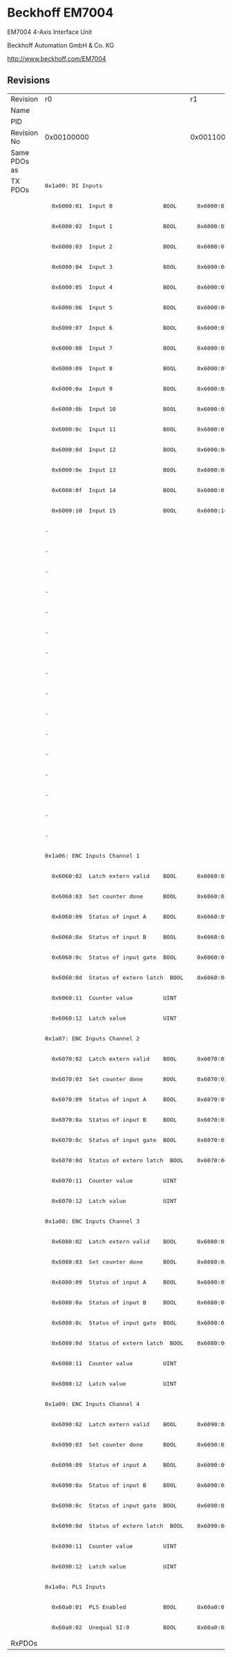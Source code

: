 # Beckhoff EM7004

EM7004 4-Axis Interface Unit

Beckhoff Automation GmbH & Co. KG

http://www.beckhoff.com/EM7004

## Revisions
<table>
<tr>
<td>Revision</td>
<td>r0</td>
<td>r1</td>
<td>r2</td>
<td>r9979</td>
<td>r9980</td>
<td>r9981</td>
</tr>
<tr>
<td>Name</td>
<td colspan=6 align="center">EM7004 4-Axis Interface Unit</td>
</tr>
<tr>
<td>PID</td>
<td colspan=6 align="center">0x1b5c3452</td>
</tr>
<tr>
<td>Revision No</td>
<td>0x00100000</td>
<td>0x00110000</td>
<td>0x00120000</td>
<td>0x270b0000</td>
<td>0x270c0000</td>
<td>0x270d0000</td>
</tr>
<tr>
<td>Same PDOs as</td>
<td colspan=6 align="center"></td>
</tr>
<tr>
<td rowspan=72 valign=top>TX PDOs</td>
<td colspan=3 align="left"><pre>0x1a00: DI Inputs</pre></td>
<td><pre>0x1a00: Digital</pre></td>
<td colspan=2 align="left"><pre>0x1a00: DI Inputs</pre></td>
<td></td>
</tr>
<tr>
<td><pre>  0x6000:01  Input 0               BOOL</pre></td>
<td colspan=2 align="left"><pre>  0x6000:01  Input__Input 0        BOOL</pre></td>
<td colspan=3 align="left"><pre>  0x6000:01  Input 0               BOOL</pre></td>
</tr>
<tr>
<td><pre>  0x6000:02  Input 1               BOOL</pre></td>
<td colspan=2 align="left"><pre>  0x6000:02  Input__Input 1        BOOL</pre></td>
<td colspan=3 align="left"><pre>  0x6000:02  Input 1               BOOL</pre></td>
</tr>
<tr>
<td><pre>  0x6000:03  Input 2               BOOL</pre></td>
<td colspan=2 align="left"><pre>  0x6000:03  Input__Input 2        BOOL</pre></td>
<td colspan=3 align="left"><pre>  0x6000:03  Input 2               BOOL</pre></td>
</tr>
<tr>
<td><pre>  0x6000:04  Input 3               BOOL</pre></td>
<td colspan=2 align="left"><pre>  0x6000:04  Input__Input 3        BOOL</pre></td>
<td colspan=3 align="left"><pre>  0x6000:04  Input 3               BOOL</pre></td>
</tr>
<tr>
<td><pre>  0x6000:05  Input 4               BOOL</pre></td>
<td colspan=2 align="left"><pre>  0x6000:05  Input__Input 4        BOOL</pre></td>
<td colspan=3 align="left"><pre>  0x6000:05  Input 4               BOOL</pre></td>
</tr>
<tr>
<td><pre>  0x6000:06  Input 5               BOOL</pre></td>
<td colspan=2 align="left"><pre>  0x6000:06  Input__Input 5        BOOL</pre></td>
<td colspan=3 align="left"><pre>  0x6000:06  Input 5               BOOL</pre></td>
</tr>
<tr>
<td><pre>  0x6000:07  Input 6               BOOL</pre></td>
<td colspan=2 align="left"><pre>  0x6000:07  Input__Input 6        BOOL</pre></td>
<td colspan=3 align="left"><pre>  0x6000:07  Input 6               BOOL</pre></td>
</tr>
<tr>
<td><pre>  0x6000:08  Input 7               BOOL</pre></td>
<td colspan=2 align="left"><pre>  0x6000:08  Input__Input 7        BOOL</pre></td>
<td colspan=3 align="left"><pre>  0x6000:08  Input 7               BOOL</pre></td>
</tr>
<tr>
<td><pre>  0x6000:09  Input 8               BOOL</pre></td>
<td colspan=2 align="left"><pre>  0x6000:09  Input__Input 8        BOOL</pre></td>
<td colspan=3 align="left"><pre>  0x6000:09  Input 8               BOOL</pre></td>
</tr>
<tr>
<td><pre>  0x6000:0a  Input 9               BOOL</pre></td>
<td colspan=2 align="left"><pre>  0x6000:0a  Input__Input 9        BOOL</pre></td>
<td colspan=3 align="left"><pre>  0x6000:0a  Input 9               BOOL</pre></td>
</tr>
<tr>
<td><pre>  0x6000:0b  Input 10              BOOL</pre></td>
<td colspan=2 align="left"><pre>  0x6000:0b  Input__Input 10       BOOL</pre></td>
<td colspan=3 align="left"><pre>  0x6000:0b  Input 10              BOOL</pre></td>
</tr>
<tr>
<td><pre>  0x6000:0c  Input 11              BOOL</pre></td>
<td colspan=2 align="left"><pre>  0x6000:0c  Input__Input 11       BOOL</pre></td>
<td colspan=3 align="left"><pre>  0x6000:0c  Input 11              BOOL</pre></td>
</tr>
<tr>
<td><pre>  0x6000:0d  Input 12              BOOL</pre></td>
<td colspan=2 align="left"><pre>  0x6000:0d  Input__Input 12       BOOL</pre></td>
<td colspan=3 align="left"><pre>  0x6000:0d  Input 12              BOOL</pre></td>
</tr>
<tr>
<td><pre>  0x6000:0e  Input 13              BOOL</pre></td>
<td colspan=2 align="left"><pre>  0x6000:0e  Input__Input 13       BOOL</pre></td>
<td colspan=3 align="left"><pre>  0x6000:0e  Input 13              BOOL</pre></td>
</tr>
<tr>
<td><pre>  0x6000:0f  Input 14              BOOL</pre></td>
<td colspan=2 align="left"><pre>  0x6000:0f  Input__Input 14       BOOL</pre></td>
<td colspan=3 align="left"><pre>  0x6000:0f  Input 14              BOOL</pre></td>
</tr>
<tr>
<td><pre>  0x6000:10  Input 15              BOOL</pre></td>
<td colspan=2 align="left"><pre>  0x6000:10  Input__Input 15       BOOL</pre></td>
<td colspan=3 align="left"><pre>  0x6000:10  Input 15              BOOL</pre></td>
</tr>
<tr>
<td colspan=3 align="left"><pre>-</pre></td>
<td><pre>0x1a01: Encoder, Channel 1</pre></td>
<td colspan=2 align="left"><pre>-</pre></td>
</tr>
<tr>
<td colspan=3 align="left"><pre>-</pre></td>
<td><pre>  0x6050:01  Status                UINT</pre></td>
<td colspan=2 align="left"><pre>-</pre></td>
</tr>
<tr>
<td colspan=3 align="left"><pre>-</pre></td>
<td><pre>  0x6050:02  Value                 UINT</pre></td>
<td colspan=2 align="left"><pre>-</pre></td>
</tr>
<tr>
<td colspan=3 align="left"><pre>-</pre></td>
<td><pre>  0x6050:03  Latch                 UINT</pre></td>
<td colspan=2 align="left"><pre>-</pre></td>
</tr>
<tr>
<td colspan=3 align="left"><pre>-</pre></td>
<td><pre>0x1a02: Encoder, Channel 2</pre></td>
<td colspan=2 align="left"><pre>-</pre></td>
</tr>
<tr>
<td colspan=3 align="left"><pre>-</pre></td>
<td><pre>  0x6060:01  Status                UINT</pre></td>
<td colspan=2 align="left"><pre>-</pre></td>
</tr>
<tr>
<td colspan=3 align="left"><pre>-</pre></td>
<td><pre>  0x6060:02  Value                 UINT</pre></td>
<td colspan=2 align="left"><pre>-</pre></td>
</tr>
<tr>
<td colspan=3 align="left"><pre>-</pre></td>
<td><pre>  0x6060:03  Latch                 UINT</pre></td>
<td colspan=2 align="left"><pre>-</pre></td>
</tr>
<tr>
<td colspan=3 align="left"><pre>-</pre></td>
<td><pre>0x1a03: Encoder, Channel 3</pre></td>
<td colspan=2 align="left"><pre>-</pre></td>
</tr>
<tr>
<td colspan=3 align="left"><pre>-</pre></td>
<td><pre>  0x6070:01  Status                UINT</pre></td>
<td colspan=2 align="left"><pre>-</pre></td>
</tr>
<tr>
<td colspan=3 align="left"><pre>-</pre></td>
<td><pre>  0x6070:02  Value                 UINT</pre></td>
<td colspan=2 align="left"><pre>-</pre></td>
</tr>
<tr>
<td colspan=3 align="left"><pre>-</pre></td>
<td><pre>  0x6070:03  Latch                 UINT</pre></td>
<td colspan=2 align="left"><pre>-</pre></td>
</tr>
<tr>
<td colspan=3 align="left"><pre>-</pre></td>
<td><pre>0x1a04: Encoder, Channel 4</pre></td>
<td colspan=2 align="left"><pre>-</pre></td>
</tr>
<tr>
<td colspan=3 align="left"><pre>-</pre></td>
<td><pre>  0x6080:01  Status                UINT</pre></td>
<td colspan=2 align="left"><pre>-</pre></td>
</tr>
<tr>
<td colspan=3 align="left"><pre>-</pre></td>
<td><pre>  0x6080:02  Value                 UINT</pre></td>
<td colspan=2 align="left"><pre>-</pre></td>
</tr>
<tr>
<td colspan=3 align="left"><pre>-</pre></td>
<td><pre>  0x6080:03  Latch                 UINT</pre></td>
<td colspan=2 align="left"><pre>-</pre></td>
</tr>
<tr>
<td colspan=3 align="left"><pre>0x1a06: ENC Inputs Channel 1</pre></td>
<td><pre>-</pre></td>
<td colspan=2 align="left"><pre>0x1a06: ENC Inputs Channel 1</pre></td>
</tr>
<tr>
<td><pre>  0x6060:02  Latch extern valid    BOOL</pre></td>
<td colspan=2 align="left"><pre>  0x6060:02  Status__Latch extern valid  BOOL</pre></td>
<td><pre>-</pre></td>
<td colspan=2 align="left"><pre>  0x6060:02  Latch extern valid    BOOL</pre></td>
</tr>
<tr>
<td><pre>  0x6060:03  Set counter done      BOOL</pre></td>
<td colspan=2 align="left"><pre>  0x6060:03  Status__Set counter done  BOOL</pre></td>
<td><pre>-</pre></td>
<td colspan=2 align="left"><pre>  0x6060:03  Set counter done      BOOL</pre></td>
</tr>
<tr>
<td><pre>  0x6060:09  Status of input A     BOOL</pre></td>
<td colspan=2 align="left"><pre>  0x6060:09  Status__Status of input A  BOOL</pre></td>
<td><pre>-</pre></td>
<td colspan=2 align="left"><pre>  0x6060:09  Status of input A     BOOL</pre></td>
</tr>
<tr>
<td><pre>  0x6060:0a  Status of input B     BOOL</pre></td>
<td colspan=2 align="left"><pre>  0x6060:0a  Status__Status of input B  BOOL</pre></td>
<td><pre>-</pre></td>
<td colspan=2 align="left"><pre>  0x6060:0a  Status of input B     BOOL</pre></td>
</tr>
<tr>
<td><pre>  0x6060:0c  Status of input gate  BOOL</pre></td>
<td colspan=2 align="left"><pre>  0x6060:0c  Status__Status of input gate  BOOL</pre></td>
<td><pre>-</pre></td>
<td colspan=2 align="left"><pre>  0x6060:0c  Status of input gate  BOOL</pre></td>
</tr>
<tr>
<td><pre>  0x6060:0d  Status of extern latch  BOOL</pre></td>
<td colspan=2 align="left"><pre>  0x6060:0d  Status__Status of extern latch  BOOL</pre></td>
<td><pre>-</pre></td>
<td colspan=2 align="left"><pre>  0x6060:0d  Status of extern latch  BOOL</pre></td>
</tr>
<tr>
<td colspan=3 align="left"><pre>  0x6060:11  Counter value         UINT</pre></td>
<td><pre>-</pre></td>
<td colspan=2 align="left"><pre>  0x6060:11  Counter value         UINT</pre></td>
</tr>
<tr>
<td colspan=3 align="left"><pre>  0x6060:12  Latch value           UINT</pre></td>
<td><pre>-</pre></td>
<td colspan=2 align="left"><pre>  0x6060:12  Latch value           UINT</pre></td>
</tr>
<tr>
<td colspan=3 align="left"><pre>0x1a07: ENC Inputs Channel 2</pre></td>
<td><pre>-</pre></td>
<td colspan=2 align="left"><pre>0x1a07: ENC Inputs Channel 2</pre></td>
</tr>
<tr>
<td><pre>  0x6070:02  Latch extern valid    BOOL</pre></td>
<td colspan=2 align="left"><pre>  0x6070:02  Status__Latch extern valid  BOOL</pre></td>
<td><pre>-</pre></td>
<td colspan=2 align="left"><pre>  0x6070:02  Latch extern valid    BOOL</pre></td>
</tr>
<tr>
<td><pre>  0x6070:03  Set counter done      BOOL</pre></td>
<td colspan=2 align="left"><pre>  0x6070:03  Status__Set counter done  BOOL</pre></td>
<td><pre>-</pre></td>
<td colspan=2 align="left"><pre>  0x6070:03  Set counter done      BOOL</pre></td>
</tr>
<tr>
<td><pre>  0x6070:09  Status of input A     BOOL</pre></td>
<td colspan=2 align="left"><pre>  0x6070:09  Status__Status of input A  BOOL</pre></td>
<td><pre>-</pre></td>
<td colspan=2 align="left"><pre>  0x6070:09  Status of input A     BOOL</pre></td>
</tr>
<tr>
<td><pre>  0x6070:0a  Status of input B     BOOL</pre></td>
<td colspan=2 align="left"><pre>  0x6070:0a  Status__Status of input B  BOOL</pre></td>
<td><pre>-</pre></td>
<td colspan=2 align="left"><pre>  0x6070:0a  Status of input B     BOOL</pre></td>
</tr>
<tr>
<td><pre>  0x6070:0c  Status of input gate  BOOL</pre></td>
<td colspan=2 align="left"><pre>  0x6070:0c  Status__Status of input gate  BOOL</pre></td>
<td><pre>-</pre></td>
<td colspan=2 align="left"><pre>  0x6070:0c  Status of input gate  BOOL</pre></td>
</tr>
<tr>
<td><pre>  0x6070:0d  Status of extern latch  BOOL</pre></td>
<td colspan=2 align="left"><pre>  0x6070:0d  Status__Status of extern latch  BOOL</pre></td>
<td><pre>-</pre></td>
<td colspan=2 align="left"><pre>  0x6070:0d  Status of extern latch  BOOL</pre></td>
</tr>
<tr>
<td colspan=3 align="left"><pre>  0x6070:11  Counter value         UINT</pre></td>
<td><pre>-</pre></td>
<td colspan=2 align="left"><pre>  0x6070:11  Counter value         UINT</pre></td>
</tr>
<tr>
<td colspan=3 align="left"><pre>  0x6070:12  Latch value           UINT</pre></td>
<td><pre>-</pre></td>
<td colspan=2 align="left"><pre>  0x6070:12  Latch value           UINT</pre></td>
</tr>
<tr>
<td colspan=3 align="left"><pre>0x1a08: ENC Inputs Channel 3</pre></td>
<td><pre>-</pre></td>
<td colspan=2 align="left"><pre>0x1a08: ENC Inputs Channel 3</pre></td>
</tr>
<tr>
<td><pre>  0x6080:02  Latch extern valid    BOOL</pre></td>
<td colspan=2 align="left"><pre>  0x6080:02  Status__Latch extern valid  BOOL</pre></td>
<td><pre>-</pre></td>
<td colspan=2 align="left"><pre>  0x6080:02  Latch extern valid    BOOL</pre></td>
</tr>
<tr>
<td><pre>  0x6080:03  Set counter done      BOOL</pre></td>
<td colspan=2 align="left"><pre>  0x6080:03  Status__Set counter done  BOOL</pre></td>
<td><pre>-</pre></td>
<td colspan=2 align="left"><pre>  0x6080:03  Set counter done      BOOL</pre></td>
</tr>
<tr>
<td><pre>  0x6080:09  Status of input A     BOOL</pre></td>
<td colspan=2 align="left"><pre>  0x6080:09  Status__Status of input A  BOOL</pre></td>
<td><pre>-</pre></td>
<td colspan=2 align="left"><pre>  0x6080:09  Status of input A     BOOL</pre></td>
</tr>
<tr>
<td><pre>  0x6080:0a  Status of input B     BOOL</pre></td>
<td colspan=2 align="left"><pre>  0x6080:0a  Status__Status of input B  BOOL</pre></td>
<td><pre>-</pre></td>
<td colspan=2 align="left"><pre>  0x6080:0a  Status of input B     BOOL</pre></td>
</tr>
<tr>
<td><pre>  0x6080:0c  Status of input gate  BOOL</pre></td>
<td colspan=2 align="left"><pre>  0x6080:0c  Status__Status of input gate  BOOL</pre></td>
<td><pre>-</pre></td>
<td colspan=2 align="left"><pre>  0x6080:0c  Status of input gate  BOOL</pre></td>
</tr>
<tr>
<td><pre>  0x6080:0d  Status of extern latch  BOOL</pre></td>
<td colspan=2 align="left"><pre>  0x6080:0d  Status__Status of extern latch  BOOL</pre></td>
<td><pre>-</pre></td>
<td colspan=2 align="left"><pre>  0x6080:0d  Status of extern latch  BOOL</pre></td>
</tr>
<tr>
<td colspan=3 align="left"><pre>  0x6080:11  Counter value         UINT</pre></td>
<td><pre>-</pre></td>
<td colspan=2 align="left"><pre>  0x6080:11  Counter value         UINT</pre></td>
</tr>
<tr>
<td colspan=3 align="left"><pre>  0x6080:12  Latch value           UINT</pre></td>
<td><pre>-</pre></td>
<td colspan=2 align="left"><pre>  0x6080:12  Latch value           UINT</pre></td>
</tr>
<tr>
<td colspan=3 align="left"><pre>0x1a09: ENC Inputs Channel 4</pre></td>
<td><pre>-</pre></td>
<td colspan=2 align="left"><pre>0x1a09: ENC Inputs Channel 4</pre></td>
</tr>
<tr>
<td><pre>  0x6090:02  Latch extern valid    BOOL</pre></td>
<td colspan=2 align="left"><pre>  0x6090:02  Status__Latch extern valid  BOOL</pre></td>
<td><pre>-</pre></td>
<td colspan=2 align="left"><pre>  0x6090:02  Latch extern valid    BOOL</pre></td>
</tr>
<tr>
<td><pre>  0x6090:03  Set counter done      BOOL</pre></td>
<td colspan=2 align="left"><pre>  0x6090:03  Status__Set counter done  BOOL</pre></td>
<td><pre>-</pre></td>
<td colspan=2 align="left"><pre>  0x6090:03  Set counter done      BOOL</pre></td>
</tr>
<tr>
<td><pre>  0x6090:09  Status of input A     BOOL</pre></td>
<td colspan=2 align="left"><pre>  0x6090:09  Status__Status of input A  BOOL</pre></td>
<td><pre>-</pre></td>
<td colspan=2 align="left"><pre>  0x6090:09  Status of input A     BOOL</pre></td>
</tr>
<tr>
<td><pre>  0x6090:0a  Status of input B     BOOL</pre></td>
<td colspan=2 align="left"><pre>  0x6090:0a  Status__Status of input B  BOOL</pre></td>
<td><pre>-</pre></td>
<td colspan=2 align="left"><pre>  0x6090:0a  Status of input B     BOOL</pre></td>
</tr>
<tr>
<td><pre>  0x6090:0c  Status of input gate  BOOL</pre></td>
<td colspan=2 align="left"><pre>  0x6090:0c  Status__Status of input gate  BOOL</pre></td>
<td><pre>-</pre></td>
<td colspan=2 align="left"><pre>  0x6090:0c  Status of input gate  BOOL</pre></td>
</tr>
<tr>
<td><pre>  0x6090:0d  Status of extern latch  BOOL</pre></td>
<td colspan=2 align="left"><pre>  0x6090:0d  Status__Status of extern latch  BOOL</pre></td>
<td><pre>-</pre></td>
<td colspan=2 align="left"><pre>  0x6090:0d  Status of extern latch  BOOL</pre></td>
</tr>
<tr>
<td colspan=3 align="left"><pre>  0x6090:11  Counter value         UINT</pre></td>
<td><pre>-</pre></td>
<td colspan=2 align="left"><pre>  0x6090:11  Counter value         UINT</pre></td>
</tr>
<tr>
<td colspan=3 align="left"><pre>  0x6090:12  Latch value           UINT</pre></td>
<td><pre>-</pre></td>
<td colspan=2 align="left"><pre>  0x6090:12  Latch value           UINT</pre></td>
</tr>
<tr>
<td colspan=3 align="left"><pre>0x1a0a: PLS Inputs</pre></td>
<td><pre>-</pre></td>
<td colspan=2 align="left"><pre>0x1a0a: PLS Inputs</pre></td>
</tr>
<tr>
<td><pre>  0x60a0:01  PLS Enabled           BOOL</pre></td>
<td colspan=2 align="left"><pre>  0x60a0:01  Status__PLS Enabled   BOOL</pre></td>
<td><pre>-</pre></td>
<td colspan=2 align="left"><pre>  0x60a0:01  PLS Enabled           BOOL</pre></td>
</tr>
<tr>
<td><pre>  0x60a0:02  Unequal SI:0          BOOL</pre></td>
<td colspan=2 align="left"><pre>  0x60a0:02  Status__Unequal SI:0  BOOL</pre></td>
<td><pre>-</pre></td>
<td colspan=2 align="left"><pre>  0x60a0:02  Unequal SI:0          BOOL</pre></td>
</tr>
<tr>
<td>RxPDOs</td>
<td colspan=6 align="left"></td>
</tr>
</table>
